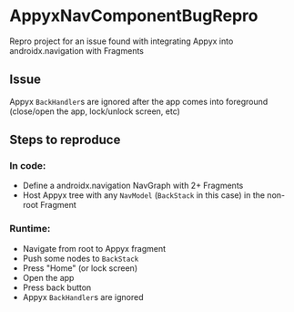 # AppyxNavComponentBugRepro
Repro project for an issue found with integrating Appyx into androidx.navigation with Fragments

## Issue
Appyx `BackHandler`s are ignored after the app comes into foreground (close/open the app, lock/unlock screen, etc) 

## Steps to reproduce

### In code: 
* Define a androidx.navigation NavGraph with 2+ Fragments 
* Host Appyx tree with any `NavModel` (`BackStack` in this case) in the non-root Fragment

### Runtime: 
* Navigate from root to Appyx fragment
* Push some nodes to `BackStack`
* Press "Home" (or lock screen)
* Open the app 
* Press back button
* Appyx `BackHandler`s are ignored
